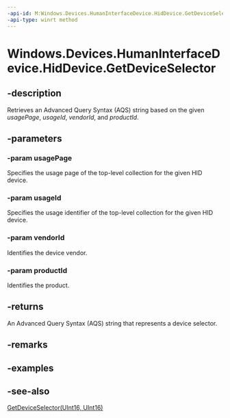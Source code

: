 ----api-id: M:Windows.Devices.HumanInterfaceDevice.HidDevice.GetDeviceSelector(System.UInt16,System.UInt16,System.UInt16,System.UInt16)
-api-type: winrt method
---<!-- Method syntaxpublic string GetDeviceSelector(System.UInt16 usagePage, System.UInt16 usageId, System.UInt16 vendorId, System.UInt16 productId)--># Windows.Devices.HumanInterfaceDevice.HidDevice.GetDeviceSelector## -descriptionRetrieves an Advanced Query Syntax (AQS) string based on the given *usagePage*, *usageId*, *vendorId*, and *productId*.## -parameters### -param usagePageSpecifies the usage page of the top-level collection for the given HID device.### -param usageIdSpecifies the usage identifier of the top-level collection for the given HID device.### -param vendorIdIdentifies the device vendor.### -param productIdIdentifies the product.## -returnsAn Advanced Query Syntax (AQS) string that represents a device selector.## -remarks## -examples## -see-also[GetDeviceSelector(UInt16, UInt16)](hiddevice_getdeviceselector_2035586791.md)